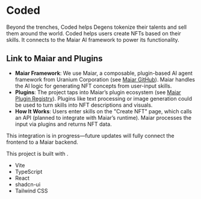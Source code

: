 # Coded

Beyond the trenches, Coded helps Degens tokenize their talents and sell them around the world. Coded helps users create NFTs based on their skills. It connects to the Maiar AI framework to power its functionality.

## Link to Maiar and Plugins

- **Maiar Framework**: We use Maiar, a composable, plugin-based AI agent framework from Uranium Corporation (see [Maiar GitHub](https://github.com/UraniumCorporation/maiar-ai)). Maiar handles the AI logic for generating NFT concepts from user-input skills.
- **Plugins**: The project taps into Maiar’s plugin ecosystem (see [Maiar Plugin Registry](https://github.com/UraniumCorporation/plugin-registry)). Plugins like text processing or image generation could be used to turn skills into NFT descriptions and visuals.
- **How It Works**: Users enter skills on the "Create NFT" page, which calls an API (planned to integrate with Maiar’s runtime). Maiar processes the input via plugins and returns NFT data.

This integration is in progress—future updates will fully connect the frontend to a Maiar backend.

This project is built with .

- Vite
- TypeScript
- React
- shadcn-ui
- Tailwind CSS

